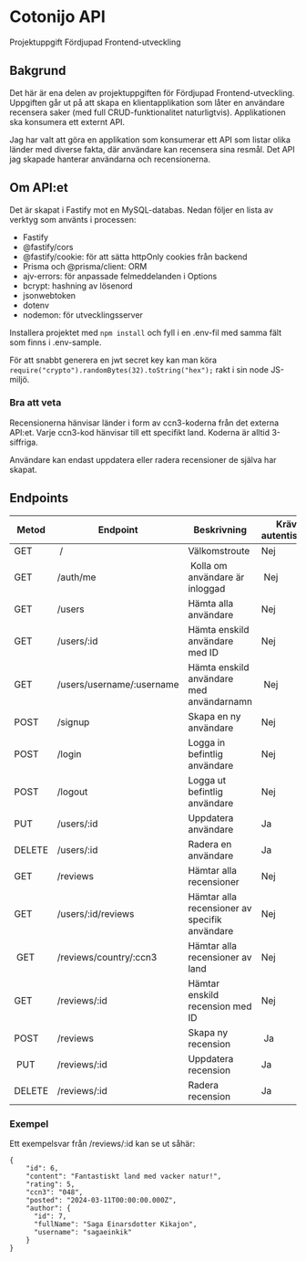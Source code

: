# Cotonijo API

Projektuppgift Fördjupad Frontend-utveckling

## Bakgrund

Det här är ena delen av projektuppgiften för Fördjupad Frontend-utveckling.  
Uppgiften går ut på att skapa en klientapplikation som låter en användare recensera saker (med full CRUD-funktionalitet naturligtvis). Applikationen ska konsumera ett externt API.

Jag har valt att göra en applikation som konsumerar ett API som listar olika länder med diverse fakta, där användare kan recensera sina resmål. Det API jag skapade hanterar användarna och recensionerna.

## Om API:et

Det är skapat i Fastify mot en MySQL-databas. Nedan följer en lista av verktyg som använts i processen:

-   Fastify
-   @fastify/cors
-   @fastify/cookie: för att sätta httpOnly cookies från backend
-   Prisma och @prisma/client: ORM
-   ajv-errors: för anpassade felmeddelanden i Options
-   bcrypt: hashning av lösenord
-   jsonwebtoken
-   dotenv
-   nodemon: för utvecklingsserver

Installera projektet med `npm install` och fyll i en .env-fil med samma fält som finns i .env-sample.

För att snabbt generera en jwt secret key kan man köra `require("crypto").randomBytes(32).toString("hex");` rakt i sin node JS-miljö.

### Bra att veta

Recensionerna hänvisar länder i form av ccn3-koderna från det externa API:et. Varje ccn3-kod hänvisar till ett specifikt land. Koderna är alltid 3-siffriga.

Användare kan endast uppdatera eller radera recensioner de själva har skapat.

## Endpoints

| Metod  | Endpoint                  | Beskrivning                                   | Kräver autentisering |
| ------ | ------------------------- | --------------------------------------------- | -------------------- |
| GET    |  /                        | Välkomstroute                                 | Nej                  |
| GET    | /auth/me                  |  Kolla om användare är inloggad               |  Nej                 |
| GET    | /users                    | Hämta alla användare                          | Nej                  |
| GET    | /users/:id                | Hämta enskild användare med ID                | Nej                  |
| GET    | /users/username/:username | Hämta enskild användare med användarnamn      |  Nej                 |
| POST   | /signup                   | Skapa en ny användare                         | Nej                  |
| POST   | /login                    | Logga in befintlig användare                  | Nej                  |
| POST   | /logout                   | Logga ut befintlig användare                  | Nej                  |
| PUT    | /users/:id                | Uppdatera användare                           | Ja                   |
| DELETE | /users/:id                | Radera en användare                           | Ja                   |
| GET    | /reviews                  | Hämtar alla recensioner                       | Nej                  |
| GET    | /users/:id/reviews        | Hämtar alla recensioner av specifik användare | Nej                  |
|  GET   | /reviews/country/:ccn3    | Hämtar alla recensioner av land               | Nej                  |
| GET    | /reviews/:id              | Hämtar enskild recension med ID               | Nej                  |
| POST   | /reviews                  | Skapa ny recension                            |  Ja                  |
|  PUT   | /reviews/:id              | Uppdatera recension                           | Ja                   |
| DELETE | /reviews/:id              | Radera recension                              | Ja                   |

### Exempel

Ett exempelsvar från /reviews/:id kan se ut såhär:

```
{
    "id": 6,
    "content": "Fantastiskt land med vacker natur!",
    "rating": 5,
    "ccn3": "048",
    "posted": "2024-03-11T00:00:00.000Z",
    "author": {
      "id": 7,
      "fullName": "Saga Einarsdotter Kikajon",
      "username": "sagaeinkik"
    }
}
```
